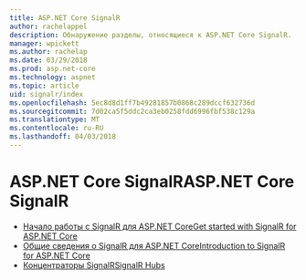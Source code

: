 ```yaml
---
title: ASP.NET Core SignalR
author: rachelappel
description: Обнаружение разделы, относящиеся к ASP.NET Core SignalR.
manager: wpickett
ms.author: rachelap
ms.date: 03/29/2018
ms.prod: asp.net-core
ms.technology: aspnet
ms.topic: article
uid: signalr/index
ms.openlocfilehash: 5ec8d8d1ff7b49281857b0868c289dccf632736d
ms.sourcegitcommit: 7d02ca5f5ddc2ca3eb0258fdd6996fbf538c129a
ms.translationtype: MT
ms.contentlocale: ru-RU
ms.lasthandoff: 04/03/2018
---
```

# <a name="aspnet-core-signalr"></a><span data-ttu-id="531cc-103">ASP.NET Core SignalR</span><span class="sxs-lookup"><span data-stu-id="531cc-103">ASP.NET Core SignalR</span></span>

* [<span data-ttu-id="531cc-104">Начало работы с SignalR для ASP.NET Core</span><span class="sxs-lookup"><span data-stu-id="531cc-104">Get started with SignalR for ASP.NET Core</span></span>](xref:signalr/get-started)
* [<span data-ttu-id="531cc-105">Общие сведения о SignalR для ASP.NET Core</span><span class="sxs-lookup"><span data-stu-id="531cc-105">Introduction to SignalR for ASP.NET Core</span></span>](xref:signalr/introduction)
* [<span data-ttu-id="531cc-106">Концентраторы SignalR</span><span class="sxs-lookup"><span data-stu-id="531cc-106">SignalR Hubs</span></span>](xref:signalr/hubs)
